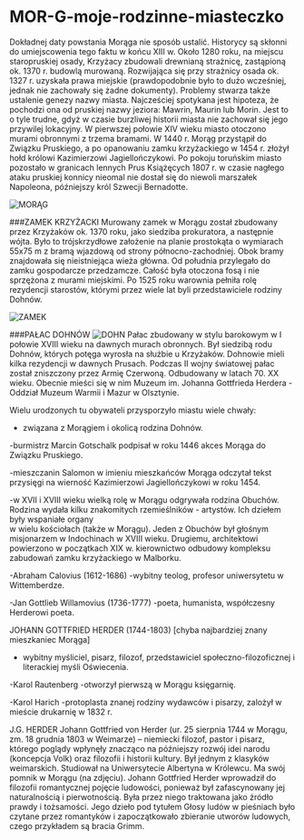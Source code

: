 MOR-G-moje-rodzinne-miasteczko
==============================
Dokładnej daty powstania Morąga nie sposób ustalić. Historycy są skłonni do umiejscowenia tego faktu w końcu XIII w. Około 1280 roku, na miejscu staropruskiej osady, Krzyżacy zbudowali drewnianą strażnicę, zastąpioną ok. 1370 r. budowlą murowaną. Rozwijająca się przy strażnicy osada ok. 1327 r. uzyskała prawa miejskie (prawdopodobnie było to dużo wcześniej, jednak nie zachowały się żadne dokumenty). Problemy stwarza także ustalenie genezy nazwy miasta. Najcześciej spotykana jest hipoteza, że pochodzi ona od pruskiej nazwy jeziora: Mawrin, Maurin lub Morin. Jest to o tyle trudne, gdyż w czasie burzliwej historii miasta nie zachował się jego przywilej lokacyjny.   W pierwszej połowie XIV wieku miasto otoczono murami obronnymi  z trzema bramami. W 1440 r. Morąg przystąpił do Związku Pruskiego, a po opanowaniu zamku krzyżackiego w 1454 r. złożył hołd królowi Kazimierzowi Jagiellończykowi. Po pokoju toruńskim miasto pozostało w granicach lennych Prus Książęcych 1807 r. w czasie nagłego ataku pruskiej konnicy nieomal nie dostał się do niewoli marszałek Napoleona, późniejszy król Szwecji Bernadotte. 



![MORĄG](http://upload.wikimedia.org/wikipedia/commons/a/ae/Morag_palacDohnow111.JPG)


###ZAMEK KRZYŻACKI
Murowany zamek w Morągu został zbudowany przez Krzyżaków ok. 1370 roku, jako siedziba prokuratora, a następnie wójta. Było to trójskrzydłowe założenie na planie prostokąta o wymiarach 55x75 m z bramą wjazdową od strony północno-zachodniej. Obok bramy znajdowała się nieistniejąca wieża główna. Od południa przylegało do zamku gospodarcze przedzamcze. Całość była otoczona fosą i nie sprzężona z murami miejskimi. Po 1525 roku warownia pełniła rolę rezydencji starostów, którymi przez wiele lat byli przedstawiciele rodziny Dohnów.

![ZAMEK](http://upload.wikimedia.org/wikipedia/commons/f/f7/Zamek-_Mor%C4%85g.JPG)

###PAŁAC DOHNÓW
![DOHN](http://upload.wikimedia.org/wikipedia/commons/3/3e/Mor%C4%85g_-_pa%C5%82ac_Dohn%C3%B3w.jpg)
Pałac zbudowany w stylu barokowym w I połowie XVIII wieku na dawnych murach obronnych. Był siedzibą rodu Dohnów, których potęga wyrosła na służbie u Krzyżaków. Dohnowie mieli kilka rezydencji w dawnych Prusach. 
 Podczas II wojny światowej pałac został zniszczony przez Armię Czerwoną. Odbudowany w latach 70. XX wieku.
 Obecnie mieści się w nim Muzeum im. Johanna Gottfrieda Herdera - Oddział Muzeum Warmii i Mazur w Olsztynie.



Wielu urodzonych tu obywateli przysporzyło miastu wiele chwały:

 

- związana z Morągiem i okolicą rodzina Dohnów.


-burmistrz Marcin Gotschalk podpisał w roku 1446 akces Morąga do Związku Pruskiego. 

-mieszczanin Salomon w imieniu mieszkańców Morąga odczytał tekst przysięgi na wierność Kazimierzowi Jagiellończykowi w roku 1454. 

-w XVII i XVIII wieku wielką rolę w Morągu odgrywała rodzina Obuchów. Rodzina wydała kilku znakomitych rzemieślników - artystów. Ich dziełem były wspaniałe organy  
w wielu kościołach (także w Morągu). Jeden z Obuchów był głośnym misjonarzem w Indochinach w XVIII wieku. Drugiemu, architektowi powierzono w początkach XIX w. kierownictwo odbudowy kompleksu zabudowań zamku krzyżackiego w Malborku. 

-Abraham Calovius (1612-1686) -wybitny teolog, profesor 
uniwersytetu w Wittemberdze. 

-Jan Gottlieb Willamovius (1736-1777) -poeta, humanista, współczesny Herderowi poeta. 

JOHANN GOTTFRIED HERDER (1744-1803) 
[chyba najbardziej znany mieszkaniec Morąga]  
- wybitny myśliciel, pisarz, filozof, przedstawiciel społeczno-filozoficznej 
i literackiej myśli Oświecenia. 

-Karol Rautenberg -otworzył pierwszą w Morągu księgarnię. 

-Karol Harich -protoplasta znanej rodziny wydawców i pisarzy, 
zalożył w mieście drukarnię w 1832 r. 


J.G. HERDER
Johann Gottfried von Herder (ur. 25 sierpnia 1744 w Morągu, zm. 18 grudnia 1803 w Weimarze) – niemiecki filozof, pastor i pisarz, którego poglądy wpłynęły znacząco na późniejszy rozwój idei narodu (koncepcja Volk) oraz filozofii i historii kultury. Był jednym z klasyków weimarskich. Studiował na Uniwersytecie Albertyna w Królewcu. Ma swój pomnik w Morągu (na zdjęciu).
 Johann Gottfried Herder wprowadził do filozofii romantycznej pojęcie ludowości, ponieważ był zafascynowany jej naturalnością i pierwotnością. Była przez niego traktowana jako źródło prawdy i tożsamości. Jego dzieło pod tytułem Głosy ludów w pieśniach było czytane przez romantyków i zapoczątkowało zbieranie utworów ludowych, czego przykładem są bracia Grimm.


